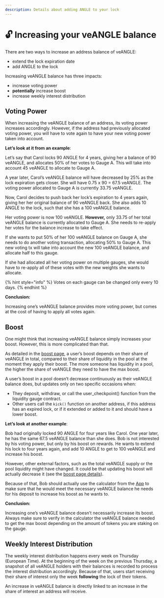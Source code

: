 ```yaml
---
description: Details about adding ANGLE to your lock
---
```


# 🔓 Increasing your veANGLE balance

There are two ways to increase an address balance of veANGLE:

- extend the lock expiration date
- add ANGLE to the lock

Increasing veANGLE balance has three impacts:

- increase voting power
- **potentially** increase boost
- increase weekly interest distribution

## Voting Power

When increasing the veANGLE balance of an address, its voting power increases accordingly. However, if the address had previously allocated voting power, you will have to vote again to have your new voting power taken into account.

**Let’s look at it from an example**:

Let’s say that Carol locks 90 ANGLE for 4 years, giving her a balance of 90 veANGLE, and allocates 50% of her votes to Gauge A. This will take into account 45 veANGLE to allocate to Gauge A.

A year later, Carol’s veANGLE balance will have decreased by 25% as the lock expiration gets closer. She will have 0.75 x 90 = 67.5 veANGLE. The voting power allocated to Gauge A is currently 33.75 veANGLE.

Now, Carol decides to push back her lock’s expiration to 4 years again, giving her her original balance of 90 veANGLE back. She also adds 10 ANGLE to the lock, such that she has a 100 veANGLE balance.

Her voting power is now 100 veANGLE. **However,** only 33.75 of her total veANGLE balance is currently allocated to Gauge A. She needs to re-apply her votes for the balance increase to take effect.

If she wants to put 50% of her 100 veANGLE balance on Gauge A, she needs to do another voting transaction, allocating 50% to Gauge A. This new voting tx will take into account the new 100 veANGLE balance, and allocate half to this gauge.

If she had allocated all her voting power on multiple gauges, she would have to re-apply all of these votes with the new weights she wants to allocate.

{% hint style="info" %}
Votes on each gauge can be changed only every 10 days.
{% endhint %}

**Conclusion:**

Increasing one’s veANGLE balance provides more voting power, but comes at the cost of having to apply all votes again.

## Boost

One might think that increasing veANGLE balance simply increases your boost. However, this is more complicated than that.

As detailed in the [boost page](boost.md), a user’s boost depends on their share of veANGLE in total, compared to their share of liquidity in the pool at the moment they apply their boost. The more someone has liquidity in a pool, the higher the share of veANGLE they need to have the max boost.

A user’s boost in a pool doesn’t decrease continuously as their veANGLE balance does, but updates only on two specific occasions when:

- They deposit, withdraw, or call the user_checkpoint() function from the liquidity gauge contract.
- Other users call the `kick()` function on another address, if this address has an expired lock, or if it extended or added to it and should have a lower boost.

**Let’s look at another example**:

Bob had originally locked 90 ANGLE for four years like Carol. One year later, he has the same 67.5 veANGLE balance than she does. Bob is not interested by his voting power, but only by his boost on rewards. He wants to extend his lock to four years again, and add 10 ANGLE to get to 100 veANGLE and increase his boost.

However, other external factors, such as the total veANGLE supply or the pool liquidity might have changed. It could be that updating his boost will actually decrease it (see the [boost page details](boost.md#🖋️-details)).

Because of that, Bob should actually use the calculator from the [App](https://app.angle.money/#/lock) to make sure that he would meet the necessary veANGLE balance he needs for his deposit to increase his boost as he wants to.

**Conclusion:**

Increasing one’s veANGLE balance doesn’t necessarily increase its boost. Always make sure to verify in the calculator the veANGLE balance needed to get the max boost depending on the amount of tokens you are staking on the gauge.

## Weekly Interest Distribution

The weekly interest distribution happens every week on Thursday (European Time). At the beginning of the week on the previous Thursday, a snapshot of all veANGLE holders with their balances is recorded to process the interest distribution accordingly. Because of that, users start receiving their share of interest only the week **following** the lock of their tokens.

An increase in veANGLE balance is directly linked to an increase in the share of interest an address will receive.
